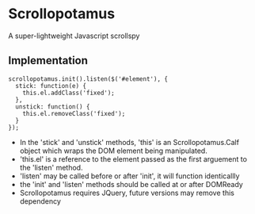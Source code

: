 Scrollopotamus
==============
A super-lightweight Javascript scrollspy

## Implementation
```
scrollopotamus.init().listen($('#element'), {
  stick: function(e) {
    this.el.addClass('fixed');
  },
  unstick: function() {
    this.el.removeClass('fixed');
  }
});
```

- In the 'stick' and 'unstick' methods, 'this' is an Scrollopotamus.Calf object which wraps the DOM element being manipulated.
- 'this.el' is a reference to the element passed as the first arguement to the 'listen' method.
- 'listen' may be called before or after 'init', it will function identicallly
- the 'init' and 'listen' methods should be called at or after DOMReady
- Scrollopotamus requires JQuery, future versions may remove this dependency
